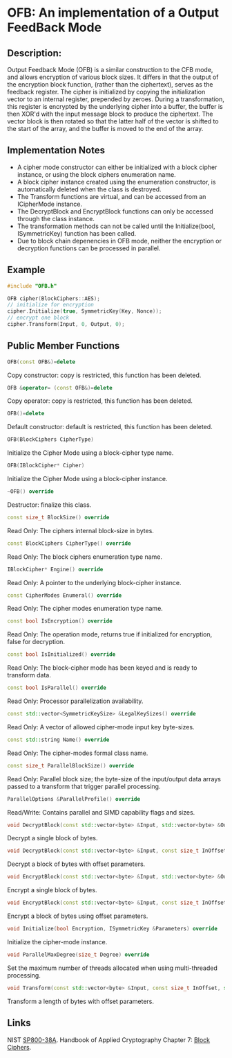 # OFB: An implementation of a Output FeedBack Mode

## Description:
Output Feedback Mode (OFB) is a similar construction to the CFB mode, and allows encryption of various block sizes. 
It differs in that the output of the encryption block function, (rather than the ciphertext), serves as the feedback register. 
The cipher is initialized by copying the initialization vector to an internal register, prepended by zeroes. 
During a transformation, this register is encrypted by the underlying cipher into a buffer, the buffer is then XOR'd with the input message block to produce the ciphertext. 
The vector block is then rotated so that the latter half of the vector is shifted to the start of the array, and the buffer is moved to the end of the array.

## Implementation Notes
* A cipher mode constructor can either be initialized with a block cipher instance, or using the block ciphers enumeration name. 
* A block cipher instance created using the enumeration constructor, is automatically deleted when the class is destroyed. 
* The Transform functions are virtual, and can be accessed from an ICipherMode instance. 
* The DecryptBlock and EncryptBlock functions can only be accessed through the class instance. 
* The transformation methods can not be called until the Initialize(bool, ISymmetricKey) function has been called. 
* Due to block chain depenencies in OFB mode, neither the encryption or decryption functions can be processed in parallel. 

## Example
```cpp
#include "OFB.h"

OFB cipher(BlockCiphers::AES);
// initialize for encryption
cipher.Initialize(true, SymmetricKey(Key, Nonce));
// encrypt one block
cipher.Transform(Input, 0, Output, 0);
```
       
## Public Member Functions
```cpp
OFB(const OFB&)=delete
```
Copy constructor: copy is restricted, this function has been deleted.

```cpp
OFB &operator= (const OFB&)=delete
```
Copy operator: copy is restricted, this function has been deleted.

```cpp
OFB()=delete
```
Default constructor: default is restricted, this function has been deleted.

```cpp
OFB(BlockCiphers CipherType)
```
Initialize the Cipher Mode using a block-cipher type name.
 
```cpp
OFB(IBlockCipher* Cipher)
```
Initialize the Cipher Mode using a block-cipher instance.
 
```cpp
~OFB() override
```
Destructor: finalize this class.

```cpp
const size_t BlockSize() override
```
Read Only: The ciphers internal block-size in bytes.

```cpp
const BlockCiphers CipherType() override
```
Read Only: The block ciphers enumeration type name.

```cpp
IBlockCipher* Engine() override
```
Read Only: A pointer to the underlying block-cipher instance.

```cpp
const CipherModes Enumeral() override
```
Read Only: The cipher modes enumeration type name.

```cpp
const bool IsEncryption() override
```
Read Only: The operation mode, returns true if initialized for encryption, false for decryption.

```cpp
const bool IsInitialized() override
```
Read Only: The block-cipher mode has been keyed and is ready to transform data.

```cpp
const bool IsParallel() override
```
Read Only: Processor parallelization availability.

```cpp
const std::vector<SymmetricKeySize> &LegalKeySizes() override
```
Read Only: A vector of allowed cipher-mode input key byte-sizes.

```cpp
const std::string Name() override
```
Read Only: The cipher-modes formal class name.

```cpp
const size_t ParallelBlockSize() override
```
Read Only: Parallel block size; the byte-size of the input/output data arrays passed to a transform that trigger parallel processing.

```cpp
ParallelOptions &ParallelProfile() override
```
Read/Write: Contains parallel and SIMD capability flags and sizes.

```cpp
void DecryptBlock(const std::vector<byte> &Input, std::vector<byte> &Output) override
```
Decrypt a single block of bytes.

```cpp
void DecryptBlock(const std::vector<byte> &Input, const size_t InOffset, std::vector<byte> &Output, const size_t OutOffset) override
```
Decrypt a block of bytes with offset parameters.

```cpp
void EncryptBlock(const std::vector<byte> &Input, std::vector<byte> &Output) override
```
Encrypt a single block of bytes.

```cpp
void EncryptBlock(const std::vector<byte> &Input, const size_t InOffset, std::vector<byte> &Output, const size_t OutOffset) override
```
Encrypt a block of bytes using offset parameters.

```cpp
void Initialize(bool Encryption, ISymmetricKey &Parameters) override
```
Initialize the cipher-mode instance.

```cpp
void ParallelMaxDegree(size_t Degree) override
```
Set the maximum number of threads allocated when using multi-threaded processing.

```cpp
void Transform(const std::vector<byte> &Input, const size_t InOffset, std::vector<byte> &Output, const size_t OutOffset, const size_t Length) override
```
Transform a length of bytes with offset parameters.

## Links
NIST [SP800-38A](http://csrc.nist.gov/publications/nistpubs/800-38a/sp800-38a.pdf). 
Handbook of Applied Cryptography Chapter 7: [Block Ciphers](http://cacr.uwaterloo.ca/hac/about/chap7.pdf). 

